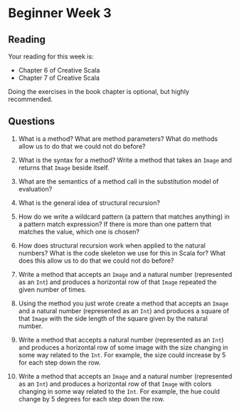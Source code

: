 # Beginner Week 3

## Reading

Your reading for this week is:

- Chapter 6 of Creative Scala
- Chapter 7 of Creative Scala

Doing the exercises in the book chapter is optional, but highly recommended.


## Questions

1. What is a method? What are method parameters? What do methods allow us to do that we could not do before?


2. What is the syntax for a method? Write a method that takes an `Image` and returns that `Image` beside itself.


3. What are the semantics of a method call in the substitution model of evaluation?


4. What is the general idea of structural recursion?


5. How do we write a wildcard pattern (a pattern that matches anything) in a pattern match expression? If there is more than one pattern that matches the value, which one is chosen?


6. How does structural recursion work when applied to the natural numbers? What is the code skeleton we use for this in Scala for? What does this allow us to do that we could not do before?


7. Write a method that accepts an `Image` and a natural number (represented as an `Int`) and produces a horizontal row of that `Image` repeated the given number of times.


8. Using the method you just wrote create a method that accepts an `Image` and a natural number (represented as an `Int`) and produces a square of that `Image` with the side length of the square given by the natural number.


9. Write a method that accepts a natural number (represented as an `Int`) and produces a horizontal row of some image with the size changing in some way related to the `Int`. For example, the size could increase by 5 for each step down the row.


10. Write a method that accepts an `Image` and a natural number (represented as an `Int`) and produces a horizontal row of that `Image` with colors changing in some way related to the `Int`. For example, the hue could change by 5 degrees for each step down the row.
